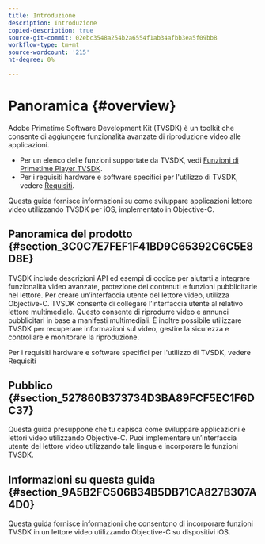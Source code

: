 ```yaml
---
title: Introduzione
description: Introduzione
copied-description: true
source-git-commit: 02ebc3548a254b2a6554f1ab34afbb3ea5f09bb8
workflow-type: tm+mt
source-wordcount: '215'
ht-degree: 0%

---
```


# Panoramica {#overview}

Adobe Primetime Software Development Kit (TVSDK) è un toolkit che consente di aggiungere funzionalità avanzate di riproduzione video alle applicazioni.

* Per un elenco delle funzioni supportate da TVSDK, vedi [Funzioni di Primetime Player TVSDK](../../ios-3x-introduction/ios-3x-overview/ios-3x-overview-of-the-player.md).
* Per i requisiti hardware e software specifici per l&#39;utilizzo di TVSDK, vedere [Requisiti](../../ios-3x-introduction/ios-3x-requirements.md).

Questa guida fornisce informazioni su come sviluppare applicazioni lettore video utilizzando TVSDK per iOS, implementato in Objective-C.

## Panoramica del prodotto {#section_3C0C7E7FEF1F41BD9C65392C6C5E8D8E}

TVSDK include descrizioni API ed esempi di codice per aiutarti a integrare funzionalità video avanzate, protezione dei contenuti e funzioni pubblicitarie nel lettore. Per creare un’interfaccia utente del lettore video, utilizza Objective-C. TVSDK consente di collegare l’interfaccia utente al relativo lettore multimediale. Questo consente di riprodurre video e annunci pubblicitari in base a manifesti multimediali. È inoltre possibile utilizzare TVSDK per recuperare informazioni sul video, gestire la sicurezza e controllare e monitorare la riproduzione.

Per i requisiti hardware e software specifici per l&#39;utilizzo di TVSDK, vedere Requisiti

## Pubblico {#section_527860B373734D3BA89FCF5EC1F6DC37}

Questa guida presuppone che tu capisca come sviluppare applicazioni e lettori video utilizzando Objective-C. Puoi implementare un’interfaccia utente del lettore video utilizzando tale lingua e incorporare le funzioni TVSDK.

## Informazioni su questa guida {#section_9A5B2FC506B34B5DB71CA827B307A4D0}

Questa guida fornisce informazioni che consentono di incorporare funzioni TVSDK in un lettore video utilizzando Objective-C su dispositivi iOS.

